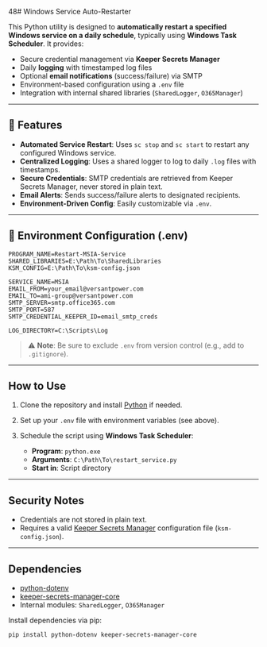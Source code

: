 48# Windows Service Auto-Restarter

This Python utility is designed to **automatically restart a specified Windows service on a daily schedule**, typically using **Windows Task Scheduler**. It provides:

- Secure credential management via **Keeper Secrets Manager**
- Daily **logging** with timestamped log files
- Optional **email notifications** (success/failure) via SMTP
- Environment-based configuration using a `.env` file
- Integration with internal shared libraries (`SharedLogger`, `O365Manager`)

---

## 🔧 Features

- **Automated Service Restart**: Uses `sc stop` and `sc start` to restart any configured Windows service.
- **Centralized Logging**: Uses a shared logger to log to daily `.log` files with timestamps.
- **Secure Credentials**: SMTP credentials are retrieved from Keeper Secrets Manager, never stored in plain text.
- **Email Alerts**: Sends success/failure alerts to designated recipients.
- **Environment-Driven Config**: Easily customizable via `.env`.

---

## 📝 Environment Configuration (.env)

```env
PROGRAM_NAME=Restart-MSIA-Service
SHARED_LIBRARIES=E:\Path\To\SharedLibraries
KSM_CONFIG=E:\Path\To\ksm-config.json

SERVICE_NAME=MSIA
EMAIL_FROM=your_email@versantpower.com
EMAIL_TO=ami-group@versantpower.com
SMTP_SERVER=smtp.office365.com
SMTP_PORT=587
SMTP_CREDENTIAL_KEEPER_ID=email_smtp_creds

LOG_DIRECTORY=C:\Scripts\Log
````

> ⚠️ **Note**: Be sure to exclude `.env` from version control (e.g., add to `.gitignore`).

---

##  How to Use

1. Clone the repository and install [Python](https://www.python.org/downloads/) if needed.
2. Set up your `.env` file with environment variables (see above).
3. Schedule the script using **Windows Task Scheduler**:

   * **Program**: `python.exe`
   * **Arguments**: `C:\Path\To\restart_service.py`
   * **Start in**: Script directory

---

##  Security Notes

* Credentials are not stored in plain text.
* Requires a valid [Keeper Secrets Manager](https://docs.keeper.io/secrets-manager/) configuration file (`ksm-config.json`).

---

## Dependencies

* [python-dotenv](https://pypi.org/project/python-dotenv/)
* [keeper-secrets-manager-core](https://pypi.org/project/keeper-secrets-manager-core/)
* Internal modules: `SharedLogger`, `O365Manager`

Install dependencies via pip:

```bash
pip install python-dotenv keeper-secrets-manager-core
```


